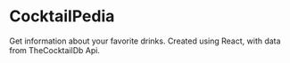 # CocktailPedia
Get information about your favorite drinks. Created using React, with data from TheCocktailDb Api.
